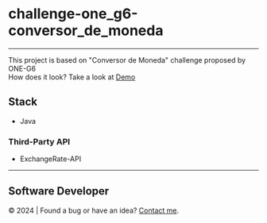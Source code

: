 # challenge-one_g6-conversor_de_moneda
---
This project is based on "Conversor de Moneda" challenge proposed by ONE-G6  
How does it look? Take a look at [Demo](https://youtu.be/-TJ4sduDhZY)
## Stack
- Java
### Third-Party API
- ExchangeRate-API
---
## Software Developer
:copyright: 2024  |  Found a bug or have an idea? [Contact me](https://github.com/javierandres-dev).
